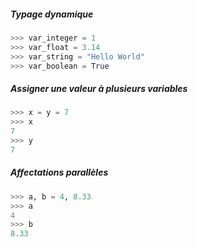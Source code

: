 ##### Typage dynamique

```py
>>> var_integer = 1
>>> var_float = 3.14
>>> var_string = "Hello World"
>>> var_boolean = True
```

##### Assigner une valeur à plusieurs variables

```py
>>> x = y = 7
>>> x
7
>>> y
7
```

##### Affectations parallèles

```py
>>> a, b = 4, 8.33
>>> a
4
>>> b
8.33
```
